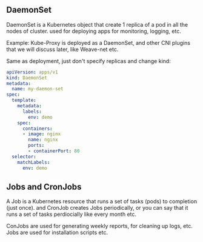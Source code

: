 ## DaemonSet

DaemonSet is a Kubernetes object that create 1 replica of a pod in all the nodes of cluster. used for deploying apps for monitoring, logging, etc.

Example: Kube-Proxy is deployed as a DaemonSet, and other CNI plugins that we will discuss later, like Weave-net etc.

Same as deployment, just don't specify replicas and change kind:

```yaml
apiVersion: apps/v1
kind: DaemonSet
metadata:
  name: my-daemon-set
spec:
  template:
    metadata:
      labels:
        env: demo
    spec:
      containers:
      - image: nginx
        name: nginx
        ports:
        - containerPort: 80
  selector:
    matchLabels:
      env: demo
```

## Jobs and CronJobs

A Job is a Kubernetes resource that runs a set of tasks (pods) to completion (just once). and CronJob creates Jobs periodically, or you can say that it runs a set of tasks perdiocially like every month etc.

ConJobs are used for generating weekly reports, for cleaning up logs, etc. Jobs are used for installation scripts etc. 
